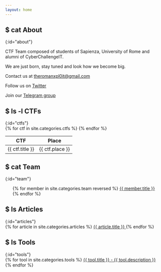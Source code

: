 ```yaml
---
layout: home
---
```


<h2>$ cat About</h2>
{:id="about"}

CTF Team composed of students of Sapienza, University of Rome and alumni of CyberChallengeIT.

We are just born, stay tuned and look how we become big.

Contact us at <a href="mailto:theromanxpl0it@gmail.com">theromanxpl0it@gmail.com</a>

Follow us on [Twitter](https://twitter.com/TheRomanXpl0it)

Join our [Telegram group](https://t.me/TheRomanChat)

<h2>$ ls -l CTFs</h2>
{:id="ctfs"}

<div class="table-responsive">
    <table class="table table-hover table-dark">
        <thead>
            <tr>
                <th>CTF</th>
                <th>Place</th>
            </tr>
        </thead>
        <tbody>
            {% for ctf in site.categories.ctfs %}
            <tr onclick="window.location='{{ ctf.url }}';">
                <td>{{ ctf.title }}</td>
                <td>{{ ctf.place }}</td>
            </tr>
            {% endfor %}
        </tbody>
    </table>
</div>

<h2>$ cat Team</h2>
{:id="team"}

<ul class="list-group">
    {% for member in site.categories.team reversed %}
    <a class="list-group-item" href="{{ member.url }}">
        {{ member.title }}
    </a>
    {% endfor %}
</ul>

<h2>$ ls Articles</h2>
{:id="articles"}

<div class="list-group">
    {% for article in site.categories.articles %}
    <a href="{{ article.url }}" class="list-group-item" title="{{ article.description }}">
        {{ article.title }}
    </a>
    {% endfor %}
</div>

<h2>$ ls Tools</h2>
{:id="tools"}

<div class="list-group">
    {% for tool in site.categories.tools %}
    <a class="list-group-item" href="{{ tool.link }}">
        {{ tool.title }} - {{ tool.description }}
    </a>
    {% endfor %}
</div>
